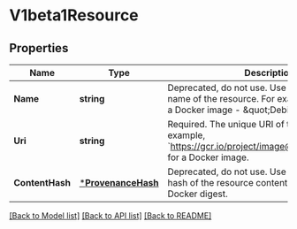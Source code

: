 # V1beta1Resource

## Properties
Name | Type | Description | Notes
------------ | ------------- | ------------- | -------------
**Name** | **string** | Deprecated, do not use. Use uri instead.  The name of the resource. For example, the name of a Docker image - \&quot;Debian\&quot;. | [optional] [default to null]
**Uri** | **string** | Required. The unique URI of the resource. For example, &#x60;https://gcr.io/project/image@sha256:foo&#x60; for a Docker image. | [optional] [default to null]
**ContentHash** | [***ProvenanceHash**](provenanceHash.md) | Deprecated, do not use. Use uri instead.  The hash of the resource content. For example, the Docker digest. | [optional] [default to null]

[[Back to Model list]](../README.md#documentation-for-models) [[Back to API list]](../README.md#documentation-for-api-endpoints) [[Back to README]](../README.md)


